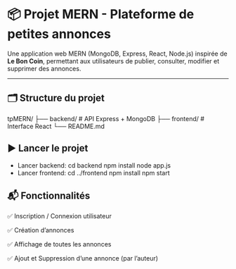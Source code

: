 # 📦 Projet MERN - Plateforme de petites annonces

Une application web MERN (MongoDB, Express, React, Node.js) inspirée de **Le Bon Coin**, permettant aux utilisateurs de publier, consulter, modifier et supprimer des annonces.

---

## 🗂️ Structure du projet

tpMERN/
├── backend/ # API Express + MongoDB
├── frontend/ # Interface React
└── README.md

## ▶️ Lancer le projet
- Lancer backend:
cd backend
npm install
node app.js
- Lancer frontend:
cd ../frontend
npm install
npm start 

## 📬 Fonctionnalités
✅ Inscription / Connexion utilisateur

✅ Création d’annonces

✅ Affichage de toutes les annonces

✅ Ajout et Suppression d’une annonce (par l’auteur)
